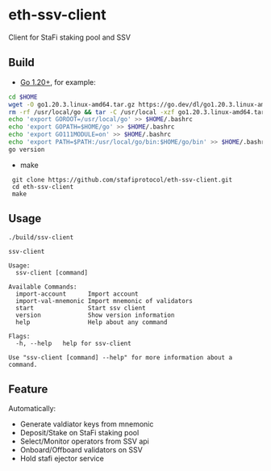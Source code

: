 # eth-ssv-client

Client for StaFi staking pool and SSV

## Build

* [Go 1.20+](https://golang.org/dl/), for example:

```bash
cd $HOME
wget -O go1.20.3.linux-amd64.tar.gz https://go.dev/dl/go1.20.3.linux-amd64.tar.gz
rm -rf /usr/local/go && tar -C /usr/local -xzf go1.20.3.linux-amd64.tar.gz && rm go1.20.3.linux-amd64.tar.gz
echo 'export GOROOT=/usr/local/go' >> $HOME/.bashrc
echo 'export GOPATH=$HOME/go' >> $HOME/.bashrc
echo 'export GO111MODULE=on' >> $HOME/.bashrc
echo 'export PATH=$PATH:/usr/local/go/bin:$HOME/go/bin' >> $HOME/.bashrc && . $HOME/.bashrc
go version
```

* make 

```base
 git clone https://github.com/stafiprotocol/eth-ssv-client.git
 cd eth-ssv-client
 make
```

## Usage

```
./build/ssv-client

ssv-client

Usage:
  ssv-client [command]

Available Commands:
  import-account      Import account
  import-val-mnemonic Import mnemonic of validators
  start               Start ssv client
  version             Show version information
  help                Help about any command

Flags:
  -h, --help   help for ssv-client

Use "ssv-client [command] --help" for more information about a command.
```

## Feature

Automatically:
* Generate valdiator keys from mnemonic
* Deposit/Stake on StaFi staking pool
* Select/Monitor operators from SSV api
* Onboard/Offboard validators on SSV
* Hold stafi ejector service
